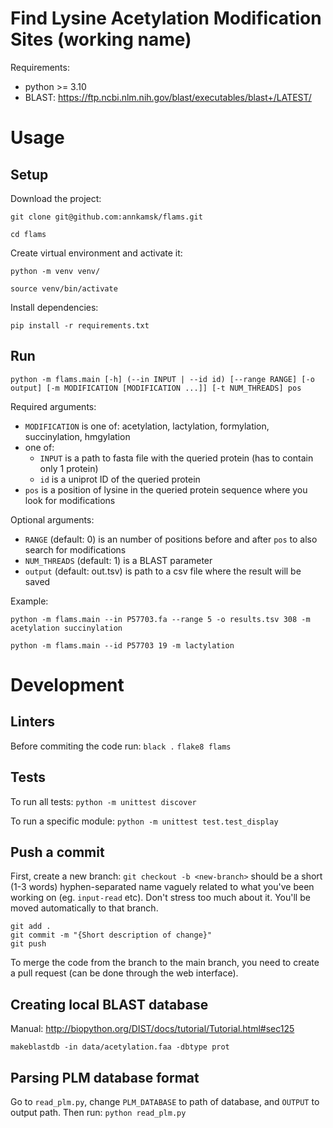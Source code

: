 # Find Lysine Acetylation Modification Sites (working name)

Requirements:
* python >= 3.10
* BLAST: https://ftp.ncbi.nlm.nih.gov/blast/executables/blast+/LATEST/

# Usage

## Setup
Download the project:

`git clone git@github.com:annkamsk/flams.git`

`cd flams`

Create virtual environment and activate it:

`python -m venv venv/`

`source venv/bin/activate`

Install dependencies:

`pip install -r requirements.txt`

## Run
`python -m flams.main [-h] (--in INPUT | --id id) [--range RANGE] [-o output] [-m MODIFICATION [MODIFICATION ...]] [-t NUM_THREADS] pos`

Required arguments:
* `MODIFICATION` is one of: acetylation, lactylation, formylation, succinylation, hmgylation
* one of:
  * `INPUT` is a path to fasta file with the queried protein (has to contain only 1 protein)
  * `id` is a uniprot ID of the queried protein
* `pos` is a position of lysine in the queried protein sequence where you look for modifications

Optional arguments:
* `RANGE` (default: 0) is an number of positions before and after `pos` to also search for modifications
* `NUM_THREADS` (default: 1) is a BLAST parameter
* `output` (default: out.tsv) is path to a csv file where the result will be saved

Example:

`python -m flams.main --in P57703.fa --range 5 -o results.tsv 308 -m acetylation succinylation`

`python -m flams.main --id P57703 19 -m lactylation`


# Development

## Linters
Before commiting the code run:
`black .`
`flake8 flams`

## Tests
To run all tests:
`python -m unittest discover`

To run a specific module:
`python -m unittest test.test_display`

## Push a commit
First, create a new branch:
`git checkout -b <new-branch>`
<new-branch> should be a short (1-3 words) hyphen-separated name vaguely related to what you've been working on (eg. `input-read` etc). Don't stress too much about it. 
You'll be moved automatically to that branch. 

`git add .`  
`git commit -m "{Short description of change}"`  
`git push`  

To merge the code from the branch to the main branch, you need to create a pull request (can be done through the web interface).

## Creating local BLAST database
Manual: http://biopython.org/DIST/docs/tutorial/Tutorial.html#sec125

`makeblastdb -in data/acetylation.faa -dbtype prot`

## Parsing PLM database format
Go to `read_plm.py`, change `PLM_DATABASE` to path of database, and `OUTPUT` to output path. Then run:
`python read_plm.py`
